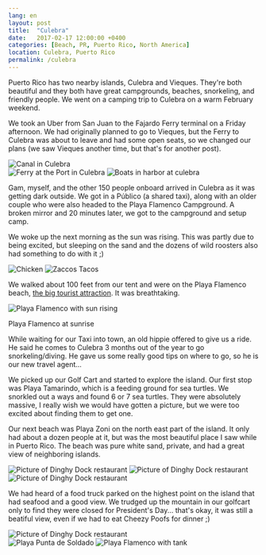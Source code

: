 ```yaml
---
lang: en
layout: post
title:  "Culebra"
date:   2017-02-17 12:00:00 +0400
categories: [Beach, PR, Puerto Rico, North America]
location: Culebra, Puerto Rico
permalink: /culebra
---
```


Puerto Rico has two nearby islands, Culebra and Vieques.  They're both beautiful and they both have great campgrounds, beaches, snorkeling, and friendly people. We went on a camping trip to Culebra on a warm February weekend.

We took an Uber from San Juan to the Fajardo Ferry terminal on a Friday afternoon.  We had originally planned to go to Vieques, but the Ferry to Culebra was about to leave and had some open seats, so we changed our plans (we saw Vieques another time, but that's for another post).


<div class="post-image">
    <img src="/img/culebra/culebra-canal.jpg" alt="Canal in Culebra" />
</div>

<div class="post-image post-image--split">
    <img src="/img/culebra/culebra-ferry.jpg" alt="Ferry at the Port in Culebra" />
    <img src="/img/culebra/culebra-boats.jpg" alt="Boats in harbor at culebra" />
</div>

Gam, myself, and the other 150 people onboard arrived in Culebra as it was getting dark outside.  We got in a Público (a shared taxi), along with an older couple who were also headed to the Playa Flamenco Campground.  A broken mirror and 20 minutes later, we got to the campground and setup camp.

We woke up the next morning as the sun was rising.  This was partly due to being excited, but sleeping on the sand and the dozens of wild roosters also had something to do with it ;)

<div class="post-image post-image--split">
    <img src="/img/culebra/culebra-hen.jpg" alt="Chicken" />
    <img src="/img/culebra/culebra-zacco.jpg" alt="Zaccos Tacos" />
</div>

We walked about 100 feet from our tent and were on the Playa Flamenco beach, <a href="http://www.cnn.com/2016/02/17/travel/tripadvisor-best-beaches-world-feat/">the big tourist attraction</a>.  It was breathtaking.

<div class="post-image">
    <img src="/img/culebra/culebra-beach.jpg" alt="Playa Flamenco with sun rising" />
    <p class="post-image-caption">Playa Flamenco at sunrise</p>
</div>

While waiting for our Taxi into town, an old hippie offered to give us a ride.  He said he comes to Culebra 3 months out of the year to go snorkeling/diving. He gave us some really good tips on where to go, so he is our new travel agent...

We picked up our Golf Cart and started to explore the island.  Our first stop was Playa Tamarindo, which is a feeding ground for sea turtles.  We snorkled out a ways and found 6 or 7 sea turtles.  They were absolutely massive, I really wish we would have gotten a picture, but we were too excited about finding them to get one.

Our next beach was Playa Zoni on the north east part of the island.  It only had about a dozen people at it, but was the most beautiful place I saw while in Puerto Rico.  The beach was pure white sand, private, and had a great view of neighboring islands.

<div class="post-image post-image--split">
    <img src="/img/culebra/culebra-relaxing.jpg" alt="Picture of Dinghy Dock restaurant" />
    <img src="/img/culebra/culebra-flower.jpg" alt="Picture of Dinghy Dock restaurant" />
</div>
<div class="post-image">
    <img src="/img/culebra/culebra-meow.jpg" alt="Picture of Dinghy Dock restaurant" />
</div>

We had heard of a food truck parked on the highest point on the island that had seafood and a good view.  We trudged up the mountain in our golfcart only to find they were closed for President's Day... that's okay, it was still a beatiful view, even if we had to eat Cheezy Poofs for dinner ;)

<div class="post-image">
    <img src="/img/culebra/culebra-krabby-patty.jpg" alt="Picture of Dinghy Dock restaurant" />
</div>
<div class="post-image post-image--split">
    <img src="/img/culebra/culebra-climbing.jpg" alt="Playa Punta de Soldado" />
    <img src="/img/culebra/culebra-tank.jpg" alt="Playa Flamenco with tank" />
</div>
